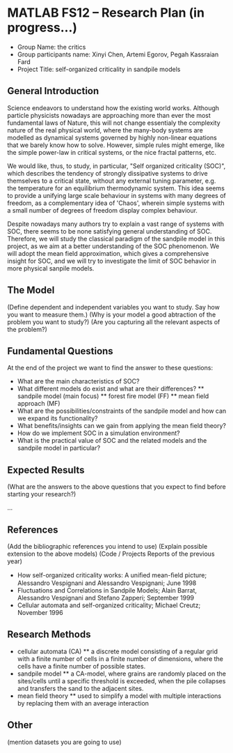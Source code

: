 # MATLAB FS12 – Research Plan (in progress...)

 * Group Name: the critics
 * Group participants name: Xinyi Chen, Artemi Egorov, Pegah Kassraian Fard
 * Project Title: self-organized criticality in sandpile models
 
## General Introduction


Science endeavors to understand how the existing world works. Although particle physicists nowadays are approaching more than ever the most fundamental laws of Nature, this will not change essentialy the complexity nature of the real physical world, where the many-body systems are modelled as dynamical systems governed by highly non-linear equations that we barely know how to solve. However, simple rules might emerge, like the simple power-law in critical systems, or the nice fractal patterns, etc. 

We would like, thus, to study, in particular, "Self organized criticality (SOC)", which describes the tendency of strongly dissipative systems to drive themselves to a critical state, without any external tuning parameter, e.g. the temperature for an equilibrium thermodynamic system. This idea seems to provide a unifying large scale behaviour in systems with many degrees of freedom, as a complementary idea of 'Chaos', wherein simple systems with a small number of degrees of freedom display complex behaviour.

Despite nowadays many authors try to explain a vast range of systems with SOC, there seems to be none satisfying general understanding of SOC. Therefore, we will study the classical paradigm of the sandpile model in this project, as we aim at a better understanding of the SOC phenomenon. We will adopt the mean field approximation, which gives a comprehensive insight for SOC, and we will try to investigate the limit of SOC behavior in more physical sanpile models.

## The Model

(Define dependent and independent variables you want to study. Say how you want to measure them.) (Why is your model a good abtraction of the problem you want to study?) (Are you capturing all the relevant aspects of the problem?)


## Fundamental Questions

At the end of the project we want to find the answer to these questions:

 * What are the main characteristics of SOC?
 * What different models do exist and what are their differences?
 ** sandpile model (main focus)
 ** forest fire model (FF)
 ** mean field approach (MF)
 * What are the possibilities/constraints of the sandpile model and how can we expand its functionality?
 * What benefits/insights can we gain from applying the mean field theory?
 * How do we implement SOC in a simulation environment?
 * What is the practical value of SOC and the related models and the sandpile model in particular?


## Expected Results

(What are the answers to the above questions that you expect to find before starting your research?)

...


## References 

(Add the bibliographic references you intend to use)
(Explain possible extension to the above models)
(Code / Projects Reports of the previous year)

 * How self-organized criticality works: A uniﬁed mean-ﬁeld picture; Alessandro Vespignani and Alessandro Vespignani; June 1998
 * Fluctuations and Correlations in Sandpile Models; Alain Barrat, Alessandro Vespignani and Stefano Zapperi; September 1999
 * Cellular automata and self-organized criticality; Michael Creutz; November 1996


## Research Methods

* cellular automata (CA)
** a discrete model consisting of a regular grid with a finite number of cells in a finite number of dimensions, where the cells have a finite number of possible states.
* sandpile model
** a CA-model, where grains are randomly placed on the sites/cells until a specific threshold is exceeded, when the pile collapses and transfers the sand to the adjacent sites.
* mean field theory
** used to simplify a model with multiple interactions by replacing them with an average interaction

## Other

(mention datasets you are going to use)
